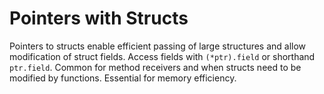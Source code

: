 # Pointers with Structs

Pointers to structs enable efficient passing of large structures and allow modification of struct fields. Access fields with `(*ptr).field` or shorthand `ptr.field`. Common for method receivers and when structs need to be modified by functions. Essential for memory efficiency. 